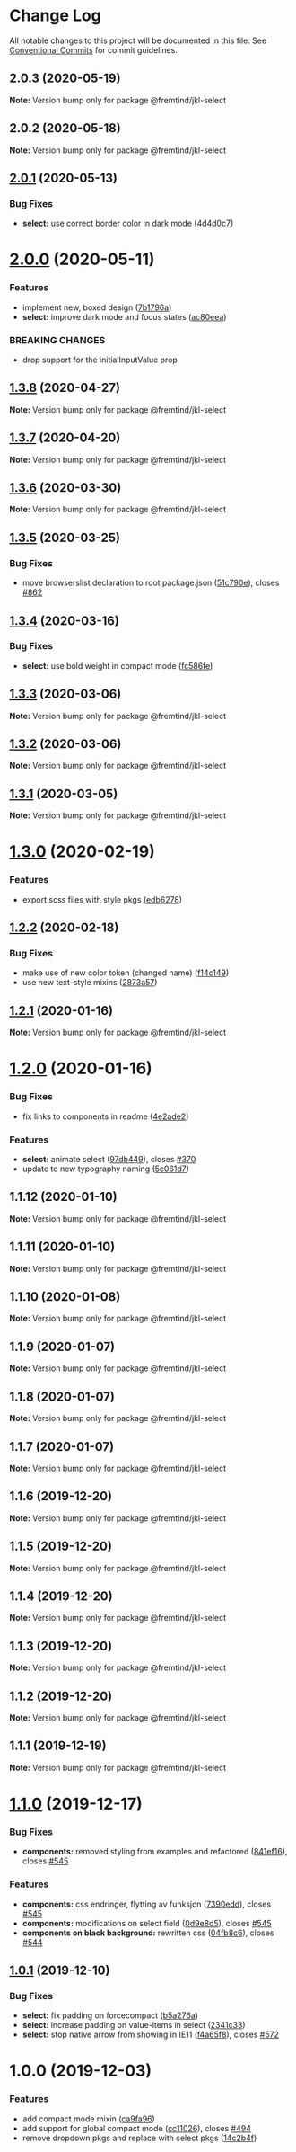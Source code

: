 # Change Log

All notable changes to this project will be documented in this file.
See [Conventional Commits](https://conventionalcommits.org) for commit guidelines.

## 2.0.3 (2020-05-19)

**Note:** Version bump only for package @fremtind/jkl-select





## 2.0.2 (2020-05-18)

**Note:** Version bump only for package @fremtind/jkl-select





## [2.0.1](https://github.com/fremtind/jokul/compare/@fremtind/jkl-select@2.0.0...@fremtind/jkl-select@2.0.1) (2020-05-13)


### Bug Fixes

* **select:** use correct border color in dark mode ([4d4d0c7](https://github.com/fremtind/jokul/commit/4d4d0c7782638475dd5674ff68ff8f9d5b3a6a56))





# [2.0.0](https://github.com/fremtind/jokul/compare/@fremtind/jkl-select@1.3.8...@fremtind/jkl-select@2.0.0) (2020-05-11)


### Features

* implement new, boxed design ([7b1796a](https://github.com/fremtind/jokul/commit/7b1796ac078edb2c6640b64bd20919a8d3bd79d1))
* **select:** improve dark mode and focus states ([ac80eea](https://github.com/fremtind/jokul/commit/ac80eea7b474e85b19461b53820a5fd7cc09d4a1))


### BREAKING CHANGES

* drop support for the initialInputValue prop





## [1.3.8](https://github.com/fremtind/jokul/compare/@fremtind/jkl-select@1.3.7...@fremtind/jkl-select@1.3.8) (2020-04-27)

**Note:** Version bump only for package @fremtind/jkl-select





## [1.3.7](https://github.com/fremtind/jokul/compare/@fremtind/jkl-select@1.3.6...@fremtind/jkl-select@1.3.7) (2020-04-20)

**Note:** Version bump only for package @fremtind/jkl-select





## [1.3.6](https://github.com/fremtind/jokul/compare/@fremtind/jkl-select@1.3.5...@fremtind/jkl-select@1.3.6) (2020-03-30)

**Note:** Version bump only for package @fremtind/jkl-select





## [1.3.5](https://github.com/fremtind/jokul/compare/@fremtind/jkl-select@1.3.4...@fremtind/jkl-select@1.3.5) (2020-03-25)


### Bug Fixes

* move browserslist declaration to root package.json ([51c790e](https://github.com/fremtind/jokul/commit/51c790ea79ca3d667871380c6bfbe85a5738920b)), closes [#862](https://github.com/fremtind/jokul/issues/862)





## [1.3.4](https://github.com/fremtind/jokul/compare/@fremtind/jkl-select@1.3.3...@fremtind/jkl-select@1.3.4) (2020-03-16)


### Bug Fixes

* **select:** use bold weight in compact mode ([fc586fe](https://github.com/fremtind/jokul/commit/fc586fef4350ecec3ca7eab026c0388275a7ce5a))





## [1.3.3](https://github.com/fremtind/jokul/compare/@fremtind/jkl-select@1.3.2...@fremtind/jkl-select@1.3.3) (2020-03-06)

**Note:** Version bump only for package @fremtind/jkl-select





## [1.3.2](https://github.com/fremtind/jokul/compare/@fremtind/jkl-select@1.3.1...@fremtind/jkl-select@1.3.2) (2020-03-06)

**Note:** Version bump only for package @fremtind/jkl-select





## [1.3.1](https://github.com/fremtind/jokul/compare/@fremtind/jkl-select@1.3.0...@fremtind/jkl-select@1.3.1) (2020-03-05)

**Note:** Version bump only for package @fremtind/jkl-select





# [1.3.0](https://github.com/fremtind/jokul/compare/@fremtind/jkl-select@1.2.2...@fremtind/jkl-select@1.3.0) (2020-02-19)


### Features

* export scss files with style pkgs ([edb6278](https://github.com/fremtind/jokul/commit/edb627838075d3d613ae78b6aae765c81067ba6a))





## [1.2.2](https://github.com/fremtind/jokul/compare/@fremtind/jkl-select@1.2.1...@fremtind/jkl-select@1.2.2) (2020-02-18)


### Bug Fixes

* make use of new color token (changed name) ([f14c149](https://github.com/fremtind/jokul/commit/f14c149f779e65fe0775afde4421aef26be8ed1d))
* use new text-style mixins ([2873a57](https://github.com/fremtind/jokul/commit/2873a57f4570ddb87a7390a773433d26a9fde4ac))





## [1.2.1](https://github.com/fremtind/jokul/compare/@fremtind/jkl-select@1.2.0...@fremtind/jkl-select@1.2.1) (2020-01-16)

**Note:** Version bump only for package @fremtind/jkl-select





# [1.2.0](https://github.com/fremtind/jokul/compare/@fremtind/jkl-select@1.1.3...@fremtind/jkl-select@1.2.0) (2020-01-16)


### Bug Fixes

* fix links to components in readme ([4e2ade2](https://github.com/fremtind/jokul/commit/4e2ade2f71d4fa1bd80e4e3d823691589207b641))


### Features

* **select:** animate select ([97db449](https://github.com/fremtind/jokul/commit/97db449eb11b3454bb879ff2db9d1e44707ba8b9)), closes [#370](https://github.com/fremtind/jokul/issues/370)
* update to new typography naming ([5c061d7](https://github.com/fremtind/jokul/commit/5c061d7b52529f83a16cf944db240984b67f5229))





## 1.1.12 (2020-01-10)

**Note:** Version bump only for package @fremtind/jkl-select





## 1.1.11 (2020-01-10)

**Note:** Version bump only for package @fremtind/jkl-select





## 1.1.10 (2020-01-08)

**Note:** Version bump only for package @fremtind/jkl-select





## 1.1.9 (2020-01-07)

**Note:** Version bump only for package @fremtind/jkl-select





## 1.1.8 (2020-01-07)

**Note:** Version bump only for package @fremtind/jkl-select





## 1.1.7 (2020-01-07)

**Note:** Version bump only for package @fremtind/jkl-select





## 1.1.6 (2019-12-20)

**Note:** Version bump only for package @fremtind/jkl-select





## 1.1.5 (2019-12-20)

**Note:** Version bump only for package @fremtind/jkl-select





## 1.1.4 (2019-12-20)

**Note:** Version bump only for package @fremtind/jkl-select





## 1.1.3 (2019-12-20)

**Note:** Version bump only for package @fremtind/jkl-select





## 1.1.2 (2019-12-20)

**Note:** Version bump only for package @fremtind/jkl-select

## 1.1.1 (2019-12-19)

**Note:** Version bump only for package @fremtind/jkl-select

# [1.1.0](https://github.com/fremtind/jokul/compare/@fremtind/jkl-select@1.0.1...@fremtind/jkl-select@1.1.0) (2019-12-17)

### Bug Fixes

-   **components:** removed styling from examples and refactored ([841ef16](https://github.com/fremtind/jokul/commit/841ef161c6f9d76cc08cbbd5fc77c4a97334e3db)), closes [#545](https://github.com/fremtind/jokul/issues/545)

### Features

-   **components:** css endringer, flytting av funksjon ([7390edd](https://github.com/fremtind/jokul/commit/7390eddfadd941a0465267afba35a81ca446f438)), closes [#545](https://github.com/fremtind/jokul/issues/545)
-   **components:** modifications on select field ([0d9e8d5](https://github.com/fremtind/jokul/commit/0d9e8d5df72668bd7c47c34eef649b961bd04a35)), closes [#545](https://github.com/fremtind/jokul/issues/545)
-   **components on black background:** rewritten css ([04fb8c6](https://github.com/fremtind/jokul/commit/04fb8c62aecfb2aa2141687d561d36cf5893dd04)), closes [#544](https://github.com/fremtind/jokul/issues/544)

## [1.0.1](https://github.com/fremtind/jokul/compare/@fremtind/jkl-select@1.0.0...@fremtind/jkl-select@1.0.1) (2019-12-10)

### Bug Fixes

-   **select:** fix padding on forcecompact ([b5a276a](https://github.com/fremtind/jokul/commit/b5a276a8effd08a5cc276eb7dc927be11b4c6020))
-   **select:** increase padding on value-items in select ([2341c33](https://github.com/fremtind/jokul/commit/2341c33519b43df1e669cb3ebc61ed0f89bca4ca))
-   **select:** stop native arrow from showing in IE11 ([f4a65f8](https://github.com/fremtind/jokul/commit/f4a65f8060b7a4de072a24ca73950af3c86b29cd)), closes [#572](https://github.com/fremtind/jokul/issues/572)

# 1.0.0 (2019-12-03)

### Features

-   add compact mode mixin ([ca9fa96](https://github.com/fremtind/jokul/commit/ca9fa96b7de2be50646af0cb444206c3eebcfc4a))
-   add support for global compact mode ([cc11026](https://github.com/fremtind/jokul/commit/cc11026207dfef2a0b3b074b88e071783d2820fd)), closes [#494](https://github.com/fremtind/jokul/issues/494)
-   remove dropdown pkgs and replace with select pkgs ([14c2b4f](https://github.com/fremtind/jokul/commit/14c2b4fa5a236e2d7824834a7b074ae62ce870b4))
